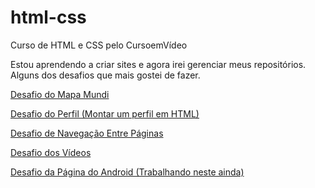 # html-css
 Curso de HTML e CSS pelo CursoemVídeo


Estou aprendendo a criar sites e agora irei gerenciar meus repositórios.
Alguns dos desafios que mais gostei de fazer.

<a href = "https://ericksouza94.github.io/html-css/Desafios/desafio03/index.html"> Desafio do Mapa Mundi

<a href = "https://ericksouza94.github.io/html-css/Desafios/desafio05/index.html"> Desafio do Perfil (Montar um perfil em HTML)

<a href = "https://ericksouza94.github.io/html-css/Desafios/desafio08/index.html"> Desafio de Navegação Entre Páginas

<a href ="https://ericksouza94.github.io/html-css/Desafios/desafio09/index.html"> Desafio dos Vídeos

<a href = "https://ericksouza94.github.io/html-css/Desafios/desafio10/android.html"> Desafio da Página do Android (Trabalhando neste ainda)